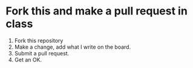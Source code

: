 # Fork this and make a pull request in class

1. Fork this repository
2. Make a change, add what I write on the board.
3. Submit a pull request.
4. Get an OK.

